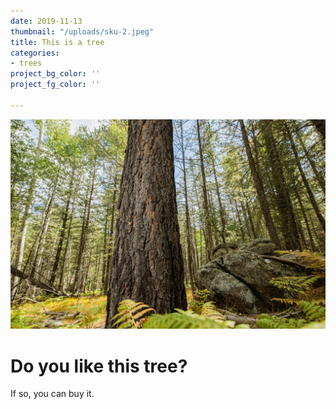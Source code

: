 ```yaml
---
date: 2019-11-13
thumbnail: "/uploads/sku-2.jpeg"
title: This is a tree
categories:
- trees
project_bg_color: ''
project_fg_color: ''

---
```

![](/uploads/sku-2.jpeg)

# Do you like this tree?

If so, you can buy it.